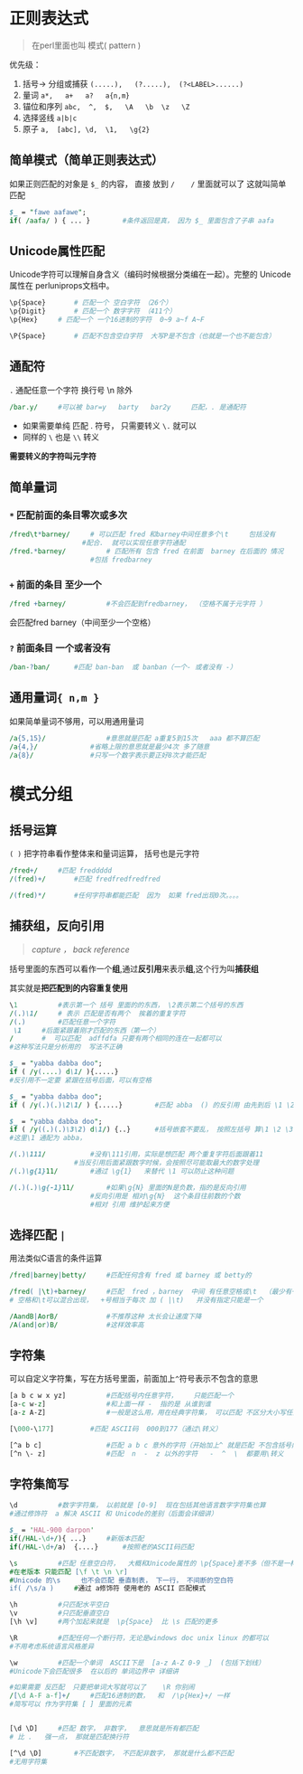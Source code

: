 # 正则表达式
> 在perl里面也叫 模式( pattern )

优先级：
1. 括号-> 分组或捕获		`(.....),   (?.....),  (?<LABEL>......)`
2. 量词					`a*,   a+   a?   a{n,m}`
3. 锚位和序列				`abc,  ^,  $,   \A   \b  \z   \Z`
4. 选择竖线				`a|b|c`
5. 原子					`a,  [abc], \d,  \1,   \g{2}`


## 简单模式（简单正则表达式）
如果正则匹配的对象是 `$_` 的内容， 直接 放到  `/    /`	里面就可以了
这就叫简单匹配

```perl
$_ = "fawe aafawe";
if( /aafa/ ) { ... }		#条件返回是真， 因为 $_ 里面包含了子串 aafa
```

## Unicode属性匹配
Unicode字符可以理解自身含义（编码时候根据分类编在一起）。完整的 Unicode 属性在 perluniprops文档中。

```perl
\p{Space}		# 匹配一个 空白字符 （26个）
\p{Digit}		# 匹配一个 数字字符	（411个）
\p{Hex}     # 匹配一个 一个16进制的字符  0~9 a~f A~F

\P{Space}		# 匹配不包含空白字符  大写P是不包含（也就是一个也不能包含）
```

## 通配符
`.`			通配任意一个字符 换行号 \n 除外

```perl  
/bar.y/		#可以被 bar=y   barty   bar2y     匹配，. 是通配符
```

+ 如果需要单纯 匹配 .  符号，  只需要转义   `\.`	就可以   
+ 同样的 `\`  也是  `\\`  	转义

**需要转义的字符叫元字符**

## 简单量词

### `*` 匹配前面的条目零次或多次

```perl
/fred\t*barney/		# 可以匹配 fred 和barney中间任意多个\t		包括没有
                  #配合.  就可以实现任意字符通配
/fred.*barney/			# 匹配所有 包含 fred 在前面  barney 在后面的 情况
                    #包括 fredbarney
```
### `+` 前面的条目 至少一个

```perl
/fred +barney/			#不会匹配到fredbarney， （空格不属于元字符 ）
```

会匹配fred   barney（中间至少一个空格）

### `?` 前面条目 一个或者没有

```perl
/ban-?ban/		#匹配 ban-ban  或 banban（一个- 或者没有 -）
```


## 通用量词`{ n,m }`

如果简单量词不够用，可以用通用量词

```perl
/a{5,15}/				#意思就是匹配 a重复5到15次   aaa 都不算匹配
/a{4,}/				#省略上限的意思就是最少4次 多了随意
/a{8}/				#只写一个数字表示要正好8次才能匹配
```


# 模式分组

## 括号运算
`( )` 把字符串看作整体来和量词运算， 括号也是元字符

```perl
/fred+/		#匹配 freddddd
/(fred)+/		#匹配 fredfredfredfred

/(fred)*/		#任何字符串都能匹配  因为  如果 fred出现0次。。。。
```

## 捕获组，反向引用
> *capture ， back reference*

括号里面的东西可以看作一个**组**,通过**反引用**来表示**组**,这个行为叫**捕获组**

其实就是**把匹配到的内容重复使用**

```perl
\1			#表示第一个 括号 里面的的东西， \2表示第二个括号的东西
/(.)\1/		# 表示 匹配是否有两个  挨着的重复字符  
/(.)		#匹配任意一个字符
 \1		#后面紧跟着刚才匹配的东西（第一个）
/		#  可以匹配  adffdfa 只要有两个相同的连在一起都可以
#这种写法只是分析用的  写法不正确

$_ = "yabba dabba doo";
if ( /y(....) d\1/ ){.....}
#反引用不一定要 紧跟在括号后面，可以有空格

$_ = "yabba dabba doo";
if ( /y(.)(.)\2\1/ ) {.....}		#匹配 abba  () 的反引用 由先到后 \1 \2 \3（按左括号的先后）

$_ = "yabba dabba doo";
if ( /y((.)(.)\3\2) d\1/) {..}		#括号嵌套不要乱， 按照左括号 算\1 \2 \3,
#这里\1 通配为 abba，

/(.)\111/			#没有\111引用，实际是想匹配 两个重复字符后面跟着11
                #当反引用后面紧跟数字时候，会按照尽可能取最大的数字处理
/(.)\g{1}11/		#通过 \g{1}	来替代 \1 可以防止这种问题

/(.)(.)\g{-1}11/		#如果\g{N} 里面的N是负数，指的是反向引用
                    #反向引用是 相对\g{N} 	这个条目往前数的个数
                    #相对 引用 维护起来方便
```

## 选择匹配 `|`

用法类似C语言的条件运算

```perl
/fred|barney|betty/		#匹配任何含有 fred 或 barney 或 betty的

/fred( |\t)+barney/		#匹配  fred ，barney  中间 有任意空格或\t  （最少有一个）
# 空格和\t可以混合出现，  +号相当于每次 加 ( |\t)   并没有指定只能是一个

/AandB|AorB/			#不推荐这种 太长会让速度下降
/A(and|or)B/			#这样效率高
```

## 字符集

可以自定义字符集，写在方括号里面，前面加上`^`符号表示不包含的意思

```perl
[a b c w x yz]			#匹配括号内任意字符，    只能匹配一个
[a-c w-z]				#和上面一样 -  指的是 从谁到谁
[a-z A-Z]				#一般是这么用，用在经典字符集， 可以匹配 不区分大小写任意英文字母

[\000-\177]			#匹配 ASCII码  000到177（通过\转义）

[^a b c]				#匹配 a b c 意外的字符（开始加上^ 就是匹配 不包含括号内容的 字符）
[^n \- z]				#匹配  n  -  z 以外的字符   -  ^  \  都要用\转义
```


## 字符集简写

```perl
\d			#数字字符集， 以前就是 [0-9]	现在包括其他语言数字字符集也算
#通过修饰符  a 解决 ASCII 和 Unicode的差别（后面会详细讲）

$_ = 'HAL-900 darpon'
if(/HAL-\d+/){ ...}		#新版本匹配
if(/HAL-\d+/a)	{....}		#按照老的ASCII码匹配

\s			#匹配 任意空白符，  大概和Unicode属性的 \p{Space}差不多（但不是一样）
#在老版本 只能匹配 [\f \t \n \r]
#Unicode 的\s	 也不会匹配 垂直制表， 下一行， 不间断的空白符
if( /\s/a )		#通过 a修饰符 使用老的 ASCII 匹配模式

\h			#只匹配水平空白
\v			#只匹配垂直空白
[\h \v]		#两个加起来就是  \p{Space}  比 \s 匹配的更多

\R			#匹配任何一个断行符，无论是windows doc unix linux 的都可以
#不用考虑系统语言风格差异

\w			#匹配一个单词  ASCII下是  [a-z A-Z 0-9 _]  (包括下划线）
#Unicode下会匹配很多	在以后的 单词边界中 详细讲

#如果需要 反匹配  只要把单词大写就可以了    \R 你别闹
/[\d A-F a-f]+/		#匹配16进制的数，  和  /\p{Hex}+/ 一样
#简写可以 作为字符集 [ ]	里面的元素


[\d \D]		#匹配 数字， 非数字，  意思就是所有都匹配
# 比 .   强一点， 那就是匹配换行符

[^\d \D]		#不匹配数字， 不匹配非数字， 那就是什么都不匹配
#无用字符集
```
